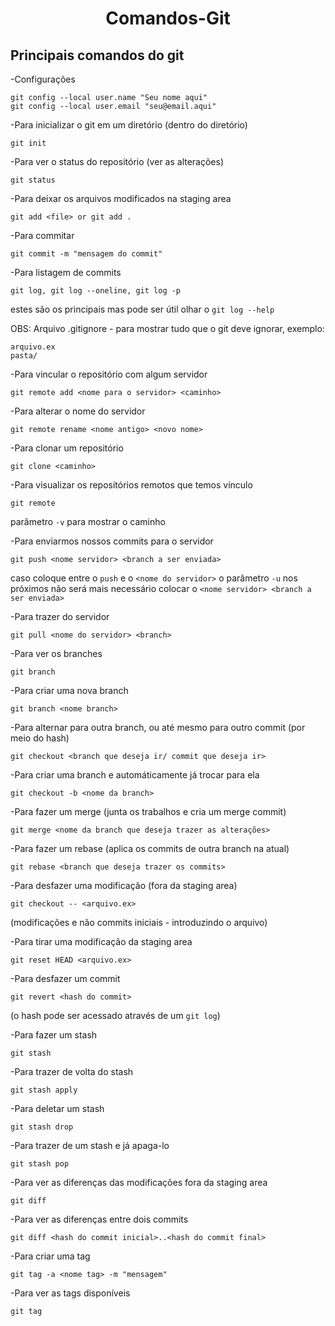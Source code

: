 <h1 align="center">Comandos-Git</h1>

<h2>Principais comandos do git</h2>

-Configurações
```
git config --local user.name "Seu nome aqui"
git config --local user.email "seu@email.aqui"
```

-Para inicializar o git em um diretório (dentro do diretório)
```
git init
```

-Para ver o status do repositório (ver as alterações)
```
git status
```

-Para deixar os arquivos modificados na staging area
```
git add <file> or git add .
```

-Para commitar
```
git commit -m "mensagem do commit"
```

-Para listagem de commits
```
git log, git log --oneline, git log -p
```
estes são os principais mas pode ser útil olhar o ```git log --help```

OBS: Arquivo .gitignore - para mostrar tudo que o git deve ignorar, exemplo:
```
arquivo.ex
pasta/
```

-Para vincular o repositório com algum servidor
```
git remote add <nome para o servidor> <caminho>
```

-Para alterar o nome do servidor
```
git remote rename <nome antigo> <novo nome>
```

-Para clonar um repositório
```
git clone <caminho>
```

-Para visualizar os repositórios remotos que temos vínculo
```
git remote
```
parâmetro ```-v``` para mostrar o caminho

-Para enviarmos nossos commits para o servidor
```
git push <nome servidor> <branch a ser enviada>
```
caso coloque entre o ```push``` e o ```<nome do servidor>``` o parâmetro ```-u``` nos próximos não será mais necessário colocar o ```<nome servidor> <branch a ser enviada>```

-Para trazer do servidor
```
git pull <nome do servidor> <branch>
```

-Para ver os branches
```
git branch
```

-Para criar uma nova branch
```
git branch <nome branch>
```

-Para alternar para outra branch, ou até mesmo para outro commit (por meio do hash)
```
git checkout <branch que deseja ir/ commit que deseja ir>
```

-Para criar uma branch e automáticamente já trocar para ela
```
git checkout -b <nome da branch>
```

-Para fazer um merge
(junta os trabalhos e cria um merge commit)
```
git merge <nome da branch que deseja trazer as alterações>
```

-Para fazer um rebase
(aplica os commits de outra branch na atual)
```
git rebase <branch que deseja trazer os commits>
```

-Para desfazer uma modificação (fora da staging area)
```
git checkout -- <arquivo.ex>
```
(modificações e não commits iniciais - introduzindo o arquivo)

-Para tirar uma modificação da staging area
```
git reset HEAD <arquivo.ex>
```

-Para desfazer um commit
```
git revert <hash do commit>
```
(o hash pode ser acessado através de um ```git log```)

-Para fazer um stash
```
git stash
```

-Para trazer de volta do stash
```
git stash apply
```

-Para deletar um stash
```
git stash drop
```

-Para trazer de um stash e já apaga-lo
```
git stash pop
```

-Para ver as diferenças das modificações fora da staging area
```
git diff
```

-Para ver as diferenças entre dois commits
```
git diff <hash do commit inicial>..<hash do commit final>
```

-Para criar uma tag
```
git tag -a <nome tag> -m "mensagem"
```

-Para ver as tags disponíveis
```
git tag
```
